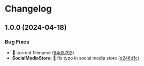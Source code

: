 # Changelog

## 1.0.0 (2024-04-18)


### Bug Fixes

* :bug: correct filename ([94d3792](https://github.com/JasonMSims/jasonsimsdesign/commit/94d3792d26ee005cf8fbadeb4393d5646fd6bd96))
* **SocialMediaStore:** :bug: fix typo in social media store ([d246d1c](https://github.com/JasonMSims/jasonsimsdesign/commit/d246d1c4e585397e31a48b7b3c050edf48855c73))
